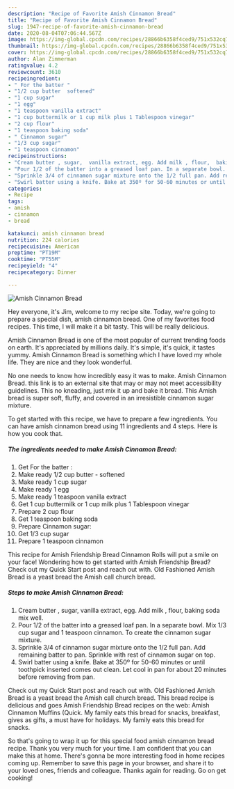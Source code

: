 ```yaml
---
description: "Recipe of Favorite Amish Cinnamon Bread"
title: "Recipe of Favorite Amish Cinnamon Bread"
slug: 1947-recipe-of-favorite-amish-cinnamon-bread
date: 2020-08-04T07:06:44.567Z
image: https://img-global.cpcdn.com/recipes/28866b6358f4ced9/751x532cq70/amish-cinnamon-bread-recipe-main-photo.jpg
thumbnail: https://img-global.cpcdn.com/recipes/28866b6358f4ced9/751x532cq70/amish-cinnamon-bread-recipe-main-photo.jpg
cover: https://img-global.cpcdn.com/recipes/28866b6358f4ced9/751x532cq70/amish-cinnamon-bread-recipe-main-photo.jpg
author: Alan Zimmerman
ratingvalue: 4.2
reviewcount: 3610
recipeingredient:
- " For the batter "
- "1/2 cup butter  softened"
- "1 cup sugar"
- "1 egg"
- "1 teaspoon vanilla extract"
- "1 cup buttermilk or 1 cup milk plus 1 Tablespoon vinegar"
- "2 cup flour"
- "1 teaspoon baking soda"
- " Cinnamon sugar"
- "1/3 cup sugar"
- "1 teaspoon cinnamon"
recipeinstructions:
- "Cream butter , sugar,  vanilla extract, egg. Add milk , flour,  baking soda mix well."
- "Pour 1/2 of the batter into a greased loaf pan. In a separate bowl.  Mix 1/3 cup sugar and 1 teaspoon cinnamon.  To create the cinnamon sugar mixture."
- "Sprinkle 3/4 of cinnamon sugar mixture onto the 1/2 full pan. Add remaining batter to pan. Sprinkle with rest of cinnamon sugar on top."
- "Swirl batter using a knife. Bake at 350º for 50-60 minutes or until toothpick inserted comes out clean.  Let cool in pan for about 20 minutes before removing from pan."
categories:
- Recipe
tags:
- amish
- cinnamon
- bread

katakunci: amish cinnamon bread 
nutrition: 224 calories
recipecuisine: American
preptime: "PT19M"
cooktime: "PT55M"
recipeyield: "4"
recipecategory: Dinner

---
```



![Amish Cinnamon Bread](https://img-global.cpcdn.com/recipes/28866b6358f4ced9/751x532cq70/amish-cinnamon-bread-recipe-main-photo.jpg)

Hey everyone, it's Jim, welcome to my recipe site. Today, we're going to prepare a special dish, amish cinnamon bread. One of my favorites food recipes. This time, I will make it a bit tasty. This will be really delicious.

Amish Cinnamon Bread is one of the most popular of current trending foods on earth. It's appreciated by millions daily. It's simple, it's quick, it tastes yummy. Amish Cinnamon Bread is something which I have loved my whole life. They are nice and they look wonderful.

No one needs to know how incredibly easy it was to make. Amish Cinnamon Bread. this link is to an external site that may or may not meet accessibility guidelines. This no kneading, just mix it up and bake it bread. This Amish bread is super soft, fluffy, and covered in an irresistible cinnamon sugar mixture.


To get started with this recipe, we have to prepare a few ingredients. You can have amish cinnamon bread using 11 ingredients and 4 steps. Here is how you cook that.

<!--inarticleads1-->

##### The ingredients needed to make Amish Cinnamon Bread:

1. Get  For the batter :
1. Make ready 1/2 cup butter - softened
1. Make ready 1 cup sugar
1. Make ready 1 egg
1. Make ready 1 teaspoon vanilla extract
1. Get 1 cup buttermilk or 1 cup milk plus 1 Tablespoon vinegar
1. Prepare 2 cup flour
1. Get 1 teaspoon baking soda
1. Prepare  Cinnamon sugar:
1. Get 1/3 cup sugar
1. Prepare 1 teaspoon cinnamon


This recipe for Amish Friendship Bread Cinnamon Rolls will put a smile on your face! Wondering how to get started with Amish Friendship Bread? Check out my Quick Start post and reach out with. Old Fashioned Amish Bread is a yeast bread the Amish call church bread. 

<!--inarticleads2-->

##### Steps to make Amish Cinnamon Bread:

1. Cream butter , sugar,  vanilla extract, egg. Add milk , flour,  baking soda mix well.
1. Pour 1/2 of the batter into a greased loaf pan. In a separate bowl.  Mix 1/3 cup sugar and 1 teaspoon cinnamon.  To create the cinnamon sugar mixture.
1. Sprinkle 3/4 of cinnamon sugar mixture onto the 1/2 full pan. Add remaining batter to pan. Sprinkle with rest of cinnamon sugar on top.
1. Swirl batter using a knife. Bake at 350º for 50-60 minutes or until toothpick inserted comes out clean.  Let cool in pan for about 20 minutes before removing from pan.


Check out my Quick Start post and reach out with. Old Fashioned Amish Bread is a yeast bread the Amish call church bread. This bread recipe is delicious and goes Amish Friendship Bread recipes on the web: Amish Cinnamon Muffins (Quick. My family eats this bread for snacks, breakfast, gives as gifts, a must have for holidays. My family eats this bread for snacks. 

So that's going to wrap it up for this special food amish cinnamon bread recipe. Thank you very much for your time. I am confident that you can make this at home. There's gonna be more interesting food in home recipes coming up. Remember to save this page in your browser, and share it to your loved ones, friends and colleague. Thanks again for reading. Go on get cooking!

